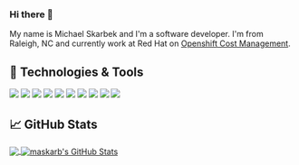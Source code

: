 ### Hi there 👋

My name is Michael Skarbek and I'm a software developer. I'm from Raleigh, NC and currently work at Red Hat on [Openshift Cost Management](https://cloud.redhat.com/learn/topics/cost-management).


## 🔧 Technologies & Tools
![](https://img.shields.io/badge/OS-Linux-informational?style=flat&logo=linux&logoColor=white&color=ee0000)
![](https://img.shields.io/badge/OS-macOS-informational?style=flat&logo=macos&logoColor=white&color=ee0000)
![](https://img.shields.io/badge/Editor-Visual_Studio_Code-informational?style=flat&logo=visualstudiocode&logoColor=white&color=ee0000)
![](https://img.shields.io/badge/Code-Python-informational?style=flat&logo=python&logoColor=white&color=ee0000)
![](https://img.shields.io/badge/Code-Golang-informational?style=flat&logo=go&logoColor=white&color=ee0000)
![](https://img.shields.io/badge/Tools-Apache_Kafka-informational?style=flat&logo=apachekafka&logoColor=white&color=ee0000)
![](https://img.shields.io/badge/Tools-Docker-informational?style=flat&logo=docker&logoColor=white&color=ee0000)
![](https://img.shields.io/badge/Tools-PostgreSQL-informational?style=flat&logo=postgresql&logoColor=white&color=ee0000)
![](https://img.shields.io/badge/Tools-Red_Hat_OpenShift-informational?style=flat&logo=red-hat-open-shift&logoColor=white&color=ee0000)
![](https://img.shields.io/badge/Cloud-Amazon_AWS-informational?style=flat&logo=amazonaws&logoColor=white&color=ee0000)

## &#x1f4c8; GitHub Stats

<a href="https://github.com/maskarb/maskarb">
  <img align="center" src="https://github-readme-stats.vercel.app/api/top-langs/?username=maskarb&hide=java,html&title_color=ffffff&text_color=ffffff&icon_color=ee0000&bg_color=1f1f1f&langs_count=3" />
</a>
<a href="https://github.com/maskarb/maskarb">
  <img align="center" src="https://github-readme-stats.vercel.app/api?username=maskarb&show_icons=true&line_height=27&count_private=true&title_color=ffffff&text_color=ffffff&icon_color=ee0000&bg_color=1f1f1f" alt="maskarb's GitHub Stats" />
</a>

<!-- Resources -->
<!-- Icons: https://simpleicons.org/ -->
<!-- GitHub Stats: https://github.com/anuraghazra/github-readme-stats -->
<!-- Emojis: https://emojipedia.org/emoji/ -->
<!-- HTML Emojis: https://www.fileformat.info/index.htm -->
<!-- Shields: https://shields.io/ -->
<!-- Awesome GitHub Profile README: https://github.com/abhisheknaiidu/awesome-github-profile-readme -->
